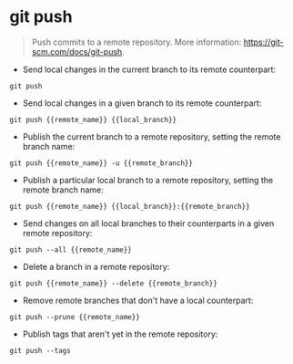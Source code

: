 # git push

> Push commits to a remote repository.
> More information: <https://git-scm.com/docs/git-push>.

- Send local changes in the current branch to its remote counterpart:

`git push`

- Send local changes in a given branch to its remote counterpart:

`git push {{remote_name}} {{local_branch}}`

- Publish the current branch to a remote repository, setting the remote branch name:

`git push {{remote_name}} -u {{remote_branch}}`

- Publish a particular local branch to a remote repository, setting the remote branch name:

`git push {{remote_name}} {{local_branch}}:{{remote_branch}}`

- Send changes on all local branches to their counterparts in a given remote repository:

`git push --all {{remote_name}}`

- Delete a branch in a remote repository:

`git push {{remote_name}} --delete {{remote_branch}}`

- Remove remote branches that don't have a local counterpart:

`git push --prune {{remote_name}}`

- Publish tags that aren't yet in the remote repository:

`git push --tags`
